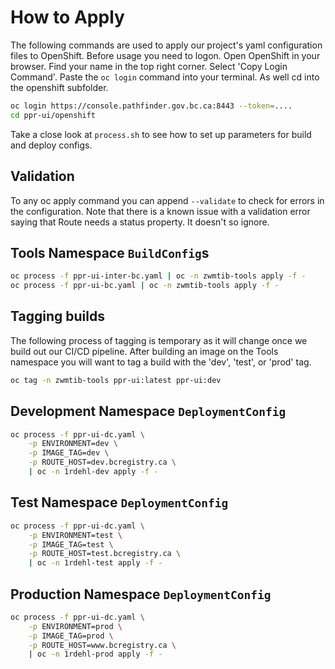 # How to Apply

The following commands are used to apply our project's yaml configuration files to OpenShift.  Before usage you need to
logon.  Open OpenShift in your browser. Find your name in the top right corner. Select 'Copy Login Command'. Paste the
`oc login` command into your terminal. As well cd into the openshift subfolder.

```bash
oc login https://console.pathfinder.gov.bc.ca:8443 --token=....
cd ppr-ui/openshift
```

Take a close look at `process.sh` to see how to set up parameters for build and deploy configs.

## Validation

To any oc apply command you can append `--validate` to check for errors in the configuration.  Note that there is a
known issue with a validation error saying that Route needs a status property. It doesn't so ignore.

## Tools Namespace `BuildConfig`s

```bash
oc process -f ppr-ui-inter-bc.yaml | oc -n zwmtib-tools apply -f -
oc process -f ppr-ui-bc.yaml | oc -n zwmtib-tools apply -f -
```

## Tagging builds

The following process of tagging is temporary as it will change once we build out our CI/CD pipeline. After building an
image on the Tools namespace you will want to tag a build with the 'dev', 'test', or 'prod' tag.

```bash
oc tag -n zwmtib-tools ppr-ui:latest ppr-ui:dev
```

## Development Namespace `DeploymentConfig`

```bash
oc process -f ppr-ui-dc.yaml \
    -p ENVIRONMENT=dev \
    -p IMAGE_TAG=dev \
    -p ROUTE_HOST=dev.bcregistry.ca \
    | oc -n 1rdehl-dev apply -f -
```

## Test Namespace `DeploymentConfig`

```bash
oc process -f ppr-ui-dc.yaml \
    -p ENVIRONMENT=test \
    -p IMAGE_TAG=test \
    -p ROUTE_HOST=test.bcregistry.ca \
    | oc -n 1rdehl-test apply -f -
```

## Production Namespace `DeploymentConfig`

```bash
oc process -f ppr-ui-dc.yaml \
    -p ENVIRONMENT=prod \
    -p IMAGE_TAG=prod \
    -p ROUTE_HOST=www.bcregistry.ca \
    | oc -n 1rdehl-prod apply -f -
```
